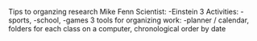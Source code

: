 Tips to organzing research
Mike Fenn
Scientist:
-Einstein
3 Activities:
-sports, -school, -games
3 tools for organizing work:
-planner / calendar, folders for each class on a computer, chronological order by date
